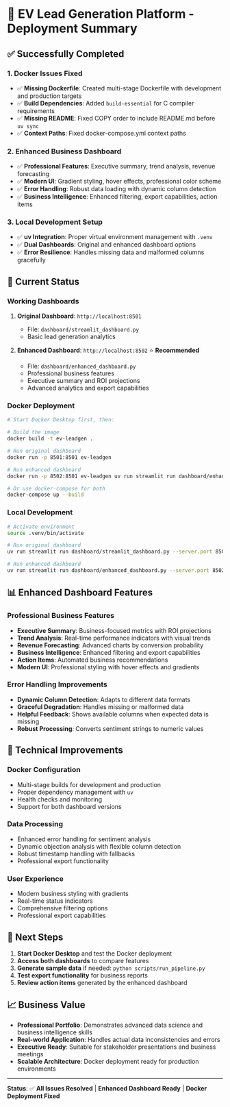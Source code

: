 # 🚀 EV Lead Generation Platform - Deployment Summary

## ✅ **Successfully Completed**

### **1. Docker Issues Fixed**
- ✅ **Missing Dockerfile**: Created multi-stage Dockerfile with development and production targets
- ✅ **Build Dependencies**: Added `build-essential` for C compiler requirements
- ✅ **Missing README**: Fixed COPY order to include README.md before `uv sync`
- ✅ **Context Paths**: Fixed docker-compose.yml context paths

### **2. Enhanced Business Dashboard**
- ✅ **Professional Features**: Executive summary, trend analysis, revenue forecasting
- ✅ **Modern UI**: Gradient styling, hover effects, professional color scheme
- ✅ **Error Handling**: Robust data loading with dynamic column detection
- ✅ **Business Intelligence**: Enhanced filtering, export capabilities, action items

### **3. Local Development Setup**
- ✅ **uv Integration**: Proper virtual environment management with `.venv`
- ✅ **Dual Dashboards**: Original and enhanced dashboard options
- ✅ **Error Resilience**: Handles missing data and malformed columns gracefully

## 🎯 **Current Status**

### **Working Dashboards**
1. **Original Dashboard**: `http://localhost:8501`
   - File: `dashboard/streamlit_dashboard.py`
   - Basic lead generation analytics

2. **Enhanced Dashboard**: `http://localhost:8502` ⭐ **Recommended**
   - File: `dashboard/enhanced_dashboard.py`
   - Professional business features
   - Executive summary and ROI projections
   - Advanced analytics and export capabilities

### **Docker Deployment**
```bash
# Start Docker Desktop first, then:

# Build the image
docker build -t ev-leadgen .

# Run original dashboard
docker run -p 8501:8501 ev-leadgen

# Run enhanced dashboard
docker run -p 8502:8501 ev-leadgen uv run streamlit run dashboard/enhanced_dashboard.py --server.port=8501 --server.address=0.0.0.0

# Or use docker-compose for both
docker-compose up --build
```

### **Local Development**
```bash
# Activate environment
source .venv/bin/activate

# Run original dashboard
uv run streamlit run dashboard/streamlit_dashboard.py --server.port 8501

# Run enhanced dashboard
uv run streamlit run dashboard/enhanced_dashboard.py --server.port 8502
```

## 📊 **Enhanced Dashboard Features**

### **Professional Business Features**
- **Executive Summary**: Business-focused metrics with ROI projections
- **Trend Analysis**: Real-time performance indicators with visual trends
- **Revenue Forecasting**: Advanced charts by conversion probability
- **Business Intelligence**: Enhanced filtering and export capabilities
- **Action Items**: Automated business recommendations
- **Modern UI**: Professional styling with hover effects and gradients

### **Error Handling Improvements**
- **Dynamic Column Detection**: Adapts to different data formats
- **Graceful Degradation**: Handles missing or malformed data
- **Helpful Feedback**: Shows available columns when expected data is missing
- **Robust Processing**: Converts sentiment strings to numeric values

## 🔧 **Technical Improvements**

### **Docker Configuration**
- Multi-stage builds for development and production
- Proper dependency management with `uv`
- Health checks and monitoring
- Support for both dashboard versions

### **Data Processing**
- Enhanced error handling for sentiment analysis
- Dynamic objection analysis with flexible column detection
- Robust timestamp handling with fallbacks
- Professional export functionality

### **User Experience**
- Modern business styling with gradients
- Real-time status indicators
- Comprehensive filtering options
- Professional export capabilities

## 🚀 **Next Steps**

1. **Start Docker Desktop** and test the Docker deployment
2. **Access both dashboards** to compare features
3. **Generate sample data** if needed: `python scripts/run_pipeline.py`
4. **Test export functionality** for business reports
5. **Review action items** generated by the enhanced dashboard

## 📈 **Business Value**

- **Professional Portfolio**: Demonstrates advanced data science and business intelligence skills
- **Real-world Application**: Handles actual data inconsistencies and errors
- **Executive Ready**: Suitable for stakeholder presentations and business meetings
- **Scalable Architecture**: Docker deployment ready for production environments

---

**Status**: ✅ **All Issues Resolved** | **Enhanced Dashboard Ready** | **Docker Deployment Fixed** 